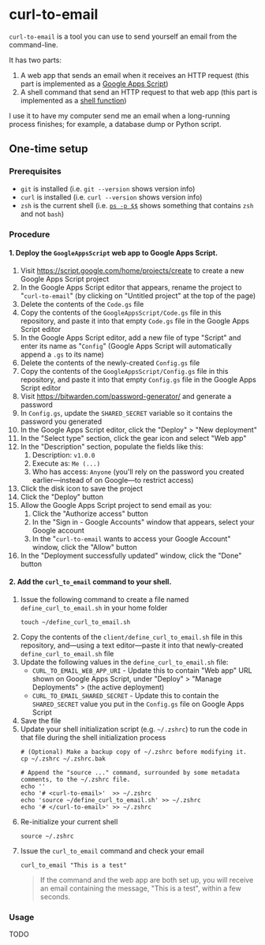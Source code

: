 # curl-to-email

`curl-to-email` is a tool you can use to send yourself an email from the command-line.

It has two parts:

1. A web app that sends an email when it receives an HTTP request (this part is implemented as a [Google Apps Script](https://www.google.com/script/start/))
2. A shell command that send an HTTP request to that web app (this part is implemented as a [shell function](https://github.com/rothgar/mastering-zsh/blob/master/docs/helpers/functions.md))

I use it to have my computer send me an email when a long-running process finishes; for example, a database dump or Python script.

## One-time setup

### Prerequisites

- `git` is installed (i.e. `git --version` shows version info)
- `curl` is installed (i.e. `curl --version` shows version info)
- `zsh` is the current shell (i.e. [`ps -p $$`](https://askubuntu.com/a/590903) shows something that contains `zsh` and not `bash`)

### Procedure

#### 1. Deploy the `GoogleAppsScript` web app to Google Apps Script.

1. Visit https://script.google.com/home/projects/create to create a new Google Apps Script project
1. In the Google Apps Script editor that appears, rename the project to "`curl-to-email`" (by clicking on "Untitled project" at the top of the page)
1. Delete the contents of the `Code.gs` file
1. Copy the contents of the `GoogleAppsScript/Code.gs` file in this repository, and paste it into that empty `Code.gs` file in the Google Apps Script editor
1. In the Google Apps Script editor, add a new file of type "Script" and enter its name as "`Config`" (Google Apps Script will automatically append a `.gs` to its name)
1. Delete the contents of the newly-created `Config.gs` file
1. Copy the contents of the `GoogleAppsScript/Config.gs` file in this repository, and paste it into that empty `Config.gs` file in the Google Apps Script editor
1. Visit https://bitwarden.com/password-generator/ and generate a password
1. In `Config.gs`, update the `SHARED_SECRET` variable so it contains the password you generated
1. In the Google Apps Script editor, click the "Deploy" > "New deployment"
1. In the "Select type" section, click the gear icon and select "Web app"
1. In the "Description" section, populate the fields like this:
    1. Description: `v1.0.0`
    1. Execute as: `Me (...)`
    1. Who has access: `Anyone` (you'll rely on the password you created earlier—instead of on Google—to restrict access)
1. Click the disk icon to save the project
1. Click the "Deploy" button
1. Allow the Google Apps Script project to send email as you:
    1. Click the "Authorize access" button
    1. In the "Sign in - Google Accounts" window that appears, select your Google account
    1. In the "`curl-to-email` wants to access your Google Account" window, click the "Allow" button
1. In the "Deployment successfully updated" window, click the "Done" button

#### 2. Add the `curl_to_email` command to your shell.

1. Issue the following command to create a file named `define_curl_to_email.sh` in your home folder
    ```shell
    touch ~/define_curl_to_email.sh
    ```
1. Copy the contents of the `client/define_curl_to_email.sh` file in this repository, and—using a text editor—paste it into that newly-created `define_curl_to_email.sh` file
1. Update the following values in the `define_curl_to_email.sh` file:
    - `CURL_TO_EMAIL_WEB_APP_URI` - Update this to contain "Web app" URL shown on Google Apps Script, under "Deploy" > "Manage Deployments" > (the active deployment)
    - `CURL_TO_EMAIL_SHARED_SECRET` - Update this to contain the `SHARED_SECRET` value you put in the `Config.gs` file on Google Apps Script
1. Save the file
1. Update your shell initialization script (e.g. `~/.zshrc`) to run the code in that file during the shell initialization process
    ```shell
    # (Optional) Make a backup copy of ~/.zshrc before modifying it.
    cp ~/.zshrc ~/.zshrc.bak

    # Append the "source ..." command, surrounded by some metadata comments, to the ~/.zshrc file.
    echo ''
    echo '# <curl-to-email>'  >> ~/.zshrc
    echo 'source ~/define_curl_to_email.sh' >> ~/.zshrc
    echo '# </curl-to-email>' >> ~/.zshrc
    ```
1. Re-initialize your current shell
    ```shell
    source ~/.zshrc
    ```
1. Issue the `curl_to_email` command and check your email
    ```shell
    curl_to_email "This is a test"
    ```
    > If the command and the web app are both set up, you will receive an email containing the message, "This is a test", within a few seconds.

### Usage

TODO
